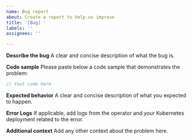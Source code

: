 ```yaml
---
name: Bug report
about: Create a report to help us improve
title: '[Bug] '
labels: ''
assignees: ''

---
```


**Describe the bug**
A clear and concise description of what the bug is.

**Code sample**
Please paste below a code sample that demonstrates the problem:

```scala
// Yout code here
```

**Expected behavior**
A clear and concise description of what you expected to happen.

**Error Logs**
If applicable, add logs from the operator and your Kubernetes deployment related to the error.

**Additional context**
Add any other context about the problem here.
